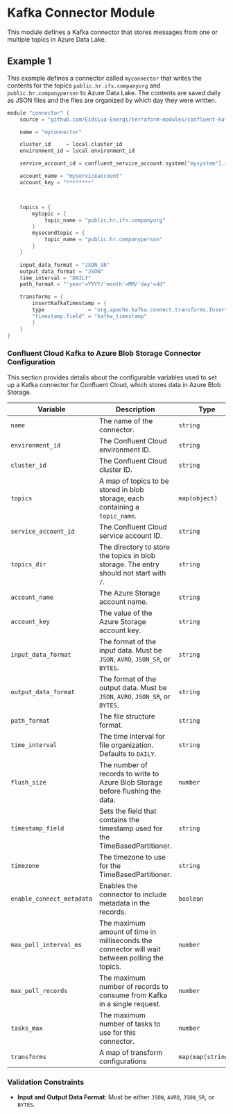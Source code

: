 # Kafka Connector Module

This module defines a Kafka connector that stores messages from one or multiple topics in Azure Data Lake.

## Example 1
This example defines a connector called `myconnector` that writes the contents for the topics `public.hr.ifs.companyorg` and `public.hr.companyperson` to Azure Data Lake. The contents are saved daily as JSON files and the files are organized by which day they were written.

```c
module "connector" {
    source = "github.com/Eidsiva-Energi/terraform-modules/confluent-kafka/connectors/azure-data-lake-gen2-sink"

    name = "myconnector"

    cluster_id     = local.cluster_id
    environment_id = local.environment_id

    service_account_id = confluent_service_account.system["mysystem"].id

    account_name = "myserviceaccount"
    account_key = "********"



    topics = {
        mytopic = {
            topic_name = "public.hr.ifs.companyorg"
        }
        mysecondtopic = {
            topic_name = "public.hr.companyperson"
        }
    }

    input_data_format = "JSON_SR"
    output_data_format = "JSON"
    time_interval = "DAILY"
    path_format = "'year'=YYYY/'month'=MM/'day'=dd"

    transforms = {
        insertKafkaTimestamp = {
        type              = "org.apache.kafka.connect.transforms.InsertField$Value"
        "timestamp.field" = "kafka_timestamp"
        }
    }
}
```
### Confluent Cloud Kafka to Azure Blob Storage Connector Configuration

This section provides details about the configurable variables used to set up a Kafka connector for Confluent Cloud, which stores data in Azure Blob Storage.

| **Variable**              | **Description**                                                                                | **Type**           | **Default**                                 |
|---------------------------|------------------------------------------------------------------------------------------------|--------------------|---------------------------------------------|
| `name`                    | The name of the connector.                                                                     | `string`           | N/A                                         |
| `environment_id`          | The Confluent Cloud environment ID.                                                            | `string`           | N/A                                         |
| `cluster_id`              | The Confluent Cloud cluster ID.                                                                | `string`           | N/A                                         |
| `topics`                  | A map of topics to be stored in blob storage, each containing a `topic_name`.                  | `map(object)`      | N/A                                         |
| `service_account_id`      | The Confluent Cloud service account ID.                                                        | `string`           | N/A                                         |
| `topics_dir`              | The directory to store the topics in blob storage. The entry should not start with `/`.        | `string`           | `topics`                                    |
| `account_name`            | The Azure Storage account name.                                                                | `string`           | N/A                                         |
| `account_key`             | The value of the Azure Storage account key.                                                    | `string`           | N/A                                         |
| `input_data_format`       | The format of the input data. Must be `JSON`, `AVRO`, `JSON_SR`, or `BYTES`.                   | `string`           | `JSON`                                      |
| `output_data_format`      | The format of the output data. Must be `JSON`, `AVRO`, `JSON_SR`, or `BYTES`.                  | `string`           | `JSON`                                      |
| `path_format`             | The file structure format.                                                                     | `string`           | `'year'=YYYY/'month'=MM/'day'=dd/'hour'=HH` |
| `time_interval`           | The time interval for file organization. Defaults to `DAILY`.                                  | `string`           | `DAILY`                                     |
| `flush_size`              | The number of records to write to Azure Blob Storage before flushing the data.                 | `number`           | `1000`                                      |
| `timestamp_field`         | Sets the field that contains the timestamp used for the TimeBasedPartitioner.                  | `string`           | `""`                                        |
| `timezone`                | The timezone to use for the TimeBasedPartitioner.                                              | `string`           | `UTC`                                       |
| `enable_connect_metadata` | Enables the connector to include metadata in the records.                                      | `boolean`          | `true`                                      |
| `max_poll_interval_ms`    | The maximum amount of time in milliseconds the connector will wait between polling the topics. | `number`           | `300000`                                    |
| `max_poll_records`        | The maximum number of records to consume from Kafka in a single request.                       | `number`           | `500`                                       |
| `tasks_max`               | The maximum number of tasks to use for this connector.                                         | `number`           | `1`                                         |
| `transforms`              | A map of transform configurations                                                              | `map(map(string))` | `{}`                                        |


### Validation Constraints
- **Input and Output Data Format**: Must be either `JSON`, `AVRO`, `JSON_SR`, or `BYTES`.
